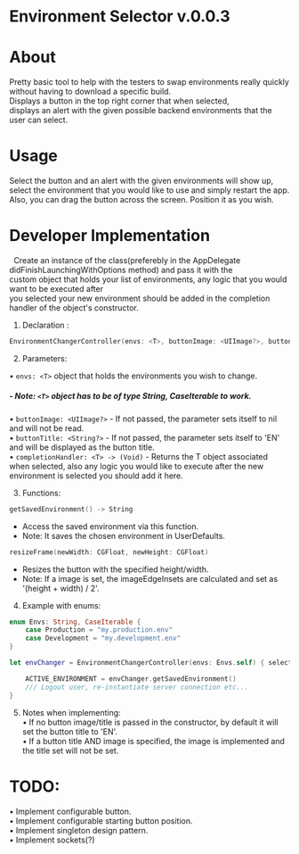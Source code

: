 Environment Selector v.0.0.3
================
# About

Pretty basic tool to help with the testers to swap environments really quickly without having to download a specific build.  
Displays a button in the top right corner that when selected,  
displays an alert with the given possible backend environments that the user can select.  

# Usage 

Select the button and an alert with the given environments will show up,  
select the environment that you would like to use and simply restart the app.  
Also, you can drag the button across the screen. Position it as you wish.  

# Developer Implementation
 
Create an instance of the class(preferebly in the AppDelegate didFinishLaunchingWithOptions method) and pass it with the  
custom object that holds your list of environments, any logic that you would want to be executed after  
you selected your new environment should be added in the completion handler of the object's constructor.  

1. Declaration :

```swift
EnvironmentChangerController(envs: <T>, buttonImage: <UIImage?>, buttonTitle: <String?>, <completionHandler (<T>) -> (Void))  
```

2. Parameters:  

• ```envs: <T>``` object that holds the environments you wish to change.  
#####  - Note:  ```<T>``` object has to be of type String, CaseIterable to work.     
• ```buttonImage: <UIImage?>``` - If not passed, the parameter sets itself to nil and will not be read.  
• ```buttonTitle: <String?>```  - If not passed, the parameter sets itself to 'EN' and will be displayed as the button title.  
• ```completionHandler: <T> -> (Void)``` - Returns the T object associated when selected, also any logic you would like to execute after the new environment is selected you should add it here.  

3. Functions:  

```swift
getSavedEnvironment() -> String  
```
- Access the saved environment via this function.  
- Note: It saves the chosen environment in UserDefaults.  

```swift
resizeFrame(newWidth: CGFloat, newHeight: CGFloat)  
```  
- Resizes the button with the specified height/width.
- Note: If a image is set, the imageEdgeInsets are calculated and set as '(height + width) / 2'.

4. Example with enums:  

```swift 
enum Envs: String, CaseIterable {
    case Production = "my.production.env"
    case Development = "my.development.env"
}

let envChanger = EnvironmentChangerController(envs: Envs.self) { selectedEnvironment in  

    ACTIVE_ENVIRONMENT = envChanger.getSavedEnvironment()  
    /// Logout user, re-instantiate server connection etc...  
}
```

5. Notes when implementing:  
• If no button image/title is passed in the constructor, by default it will set the button title to 'EN'.  
• If a button title AND image is specified, the image is implemented and the title set will not be set. 


# TODO:

• Implement configurable button.  
• Implement configurable starting button position.  
• Implement singleton design pattern.  
• Implement sockets(?)  
